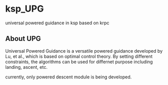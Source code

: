 # ksp_UPG
universal powered guidance in ksp based on krpc
## About UPG 
Universal Powered Guidance is a versatile powered guidance developed by Lu, et al., which is based on optimal control theory. 
By setting different constraints, the algorithms can be used for differnet purpose including landing, ascent, etc.

currently, only powered descent module is being developed.
